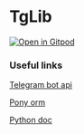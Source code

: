 # TgLib

[![Open in Gitpod](https://gitpod.io/button/open-in-gitpod.svg)](https://gitpod.io/#github.com/geekycats-school/tglib)

### Useful links
[Telegram bot api](https://core.telegram.org/bots/api)

[Pony orm](https://docs.ponyorm.org/toc.html)

[Python doc](https://docs.python.org/3/)
